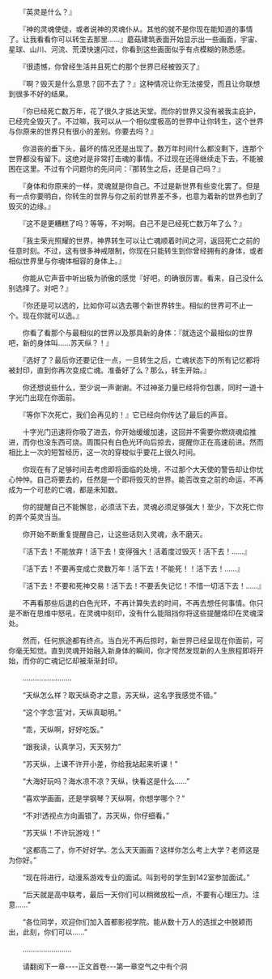 <div class="read-content j_readContent" id="">
                <p>　　『英灵是什么？』<p>　　『神的灵魂使徒，或者说神的灵魂仆从。其他的就不是你现在能知道的事情了。让我看看你可以转生去那里……』蘑菇建筑表面开始显示出一些画面，宇宙、星球、山川、河流、荒漠快速闪过，你看到这些画面似乎有点模糊的熟悉感。<p>　　『很遗憾，你曾经生活并且死亡的那个世界已经被毁灭了』<p>　　『啊？毁灭是什么意思？回不去了？』这种情况让你无法接受，而且让你联想到很多不好的结果。<p>　　『你已经死亡数万年，花了很久才抵达天堂。而你的世界又没有被我主庇护，已经完全毁灭了。不过嘛，我可以从一个相似度极高的世界中让你转生，这个世界与你原来的世界只有很小的差别。你要去吗？』<p>　　你沮丧的垂下头，最坏的情况还是出现了。数万年时间什么都没剩下，连那个世界都没有留下。这绝对是非常打击魂的事情。不过现在还得继续走下去，不能被困在这里。不过有个问题你的先问问：『那转生之后，还是自己吗？』<p>　　『身体和你原来的一样，灵魂就是你自己。不过是新世界有些变化罢了。但是有一点你要明白，你转生的世界与你之前的世界差不多，也意为着新的世界也到了毁灭的边缘。』<p>　　『这不是更糟糕了吗？等等，不对啊。自己不是已经死亡数万年了么？』<p>　　『我主荣光照耀的世界，神界转生可以让亡魂顺着时间之河，返回死亡之前的任意时刻。不过，这有很多神戒限制，你现在只能转生到你曾经拥有的身体，或者相似世界里与你魂体相容的身体上。』<p>　　你能从它声音中听出极为骄傲的感觉『好吧，的确很厉害。看来，自己没什么别选择了。对吧？』<p>　　『你还是可以选的，比如你可以选去哪个新世界转生。相似的世界可不止一个。现在你就可以选。』<p>　　你看了看那个与最相似的世界以及那具新的身体：『就选这个最相似的世界吧，新的身体叫……苏天纵？！』<p>　　『选好了？最后你还要记住一点，一旦转生之后，亡魂状态下的所有记忆都将被封印，直到你再次变成亡魂。准备好了么？那么，转生开始。』<p>　　你还想说些什么，至少说一声谢谢。不过神圣力量已经将你包裹，同时一道十字光门出现在你面前。<p>　　『等你下次死亡，我们会再见的！』它已经向你传达了最后的声音。<p>　　十字光门迅速将你吸了进去，你开始缓缓加速，这回并不需要你燃烧魂焰推进，而你也没东西可烧。周围只有白色光环向后掠去，提醒你正在高速前进。然而相比上一次的短暂经历，这一次的穿梭似乎要花上很久时间。<p>　　你现在有了足够时间去考虑即将面临的处境，不过那个大天使的警告却让你忧心忡忡。自己将要去的，任然是一个即将毁灭的世界。能否改变之前的命运，不再成为一个可悲的亡魂，都是未知数。<p>　　你的提醒自己不能懈怠，必须活下去，灵魂必须足够强大！至少，下次死亡你的弄个英灵当当。<p>　　你开始不断重复提醒自己，让这些话刻入灵魂，永不磨灭。<p>　　『活下去！不能放弃！活下去！变得强大！活着度过毁灭！活下去！……』<p>　　『活下去！不要再变成亡灵数万年！活下去！不能死！！活下去！……』<p>　　『活下去！不要和死神交易！活下去！不要丢失记忆！不惜一切活下去！……』<p>　　不再看那些后退的白色光环，不再计算失去的时间，不再去想任何事情。你只是不断在思维中怒吼，在灵魂中刻印，没有什么能阻挡你将这些提醒烙印在灵魂深处。<p>　　然而，任何旅途都有终点。当白光不再后掠时，新世界已经呈现在你面前，可你毫无知觉。直到灵魂开始融入新身体的瞬间，你才愕然发现新的人生旅程即将开始，而你的亡魂记忆却被渐渐封印。<p>　　……………………<p>　　“天纵怎么样？取天纵奇才之意，苏天纵，这名字我感觉不错。”<p>　　“这个字念‘蓝’对，天纵真聪明。”<p>　　“乖，天纵啊，好好吃饭。”<p>　　“跟我读，认真学习，天天努力”<p>　　“苏天纵，上课不许开小差，你给我站起来听课！”<p>　　“大海好玩吗？海水凉不凉？天纵，快看这是什么……”<p>　　“喜欢学画画，还是学钢琴？天纵啊，你想学哪个？”<p>　　“不对!透视点方向画错了。苏天纵，你仔细看。”<p>　　“苏天纵！不许玩游戏！”<p>　　“这都高二了，你不好好学。怎么天天画画？这样你怎么考上大学？老师这是为你好。”<p>　　“现在将进行，动漫系游戏专业的面试。叫到号的学生到142室参加面试。”<p>　　“后天就是高中联考，最后一天你们可以稍微放松一点，不要有心理压力。注意……”<p>　　“各位同学，欢迎你们加入首都影视学院。能从数十万人的选拔之中脱颖而出，此刻，你们可以……”<p>　　……………………<p>　　请翻阅下一章----正文首卷---第一章空气之中有个洞<p>　　<p> 
            </div>